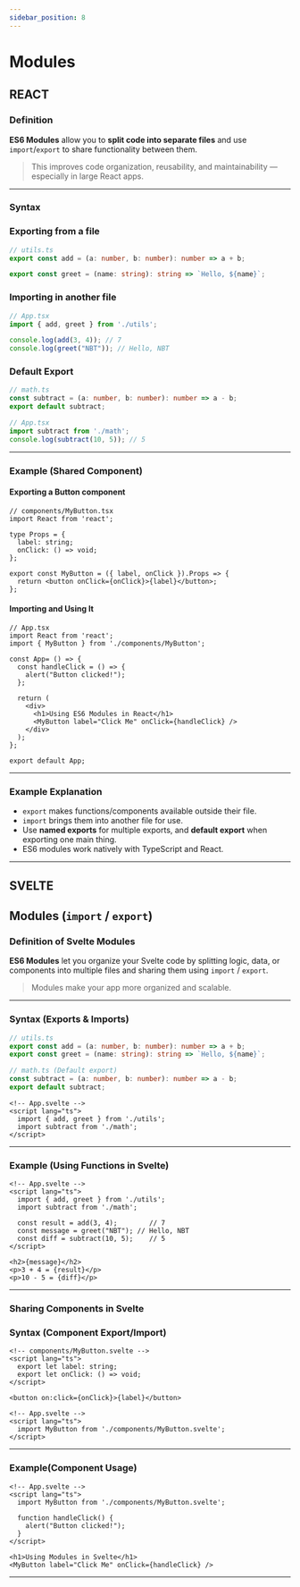 ```yaml
---
sidebar_position: 8
---
```


# Modules

## **REACT**

### Definition

**ES6 Modules** allow you to **split code into separate files** and use `import`/`export` to share
functionality between them.

> This improves code organization, reusability, and maintainability — especially in large React apps.

---

### Syntax

### Exporting from a file

```ts
// utils.ts
export const add = (a: number, b: number): number => a + b;

export const greet = (name: string): string => `Hello, ${name}`;
```

### Importing in another file

```ts
// App.tsx
import { add, greet } from './utils';

console.log(add(3, 4)); // 7
console.log(greet("NBT")); // Hello, NBT
```

### Default Export

```ts
// math.ts
const subtract = (a: number, b: number): number => a - b;
export default subtract;
```

```ts
// App.tsx
import subtract from './math';
console.log(subtract(10, 5)); // 5
```

---

### Example (Shared Component)

#### Exporting a Button component

```tsx
// components/MyButton.tsx
import React from 'react';

type Props = {
  label: string;
  onClick: () => void;
};

export const MyButton = ({ label, onClick }).Props => {
  return <button onClick={onClick}>{label}</button>;
};
```

#### Importing and Using It

```tsx
// App.tsx
import React from 'react';
import { MyButton } from './components/MyButton';

const App= () => {
  const handleClick = () => {
    alert("Button clicked!");
  };

  return (
    <div>
      <h1>Using ES6 Modules in React</h1>
      <MyButton label="Click Me" onClick={handleClick} />
    </div>
  );
};

export default App;
```

---

### Example Explanation

* `export` makes functions/components available outside their file.
* `import` brings them into another file for use.
* Use **named exports** for multiple exports, and **default export** when exporting one main thing.
* ES6 modules work natively with TypeScript and React.

---

## **SVELTE**

## Modules (`import` / `export`)

### Definition of Svelte Modules

**ES6 Modules** let you organize your Svelte code by splitting logic, data, or components into
multiple files and sharing them using `import` / `export`.

> Modules make your app more organized and scalable.

---

### Syntax (Exports & Imports)

```ts
// utils.ts
export const add = (a: number, b: number): number => a + b;
export const greet = (name: string): string => `Hello, ${name}`;

// math.ts (Default export)
const subtract = (a: number, b: number): number => a - b;
export default subtract;
```

```svelte
<!-- App.svelte -->
<script lang="ts">
  import { add, greet } from './utils';
  import subtract from './math';
</script>
```

---

### Example (Using Functions in Svelte)

```svelte
<!-- App.svelte -->
<script lang="ts">
  import { add, greet } from './utils';
  import subtract from './math';

  const result = add(3, 4);        // 7
  const message = greet("NBT"); // Hello, NBT
  const diff = subtract(10, 5);    // 5
</script>

<h2>{message}</h2>
<p>3 + 4 = {result}</p>
<p>10 - 5 = {diff}</p>
```

---

### Sharing Components in Svelte

### Syntax (Component Export/Import)

```svelte
<!-- components/MyButton.svelte -->
<script lang="ts">
  export let label: string;
  export let onClick: () => void;
</script>

<button on:click={onClick}>{label}</button>
```

```svelte
<!-- App.svelte -->
<script lang="ts">
  import MyButton from './components/MyButton.svelte';
</script>
```

---

### Example(Component Usage)

```svelte
<!-- App.svelte -->
<script lang="ts">
  import MyButton from './components/MyButton.svelte';

  function handleClick() {
    alert("Button clicked!");
  }
</script>

<h1>Using Modules in Svelte</h1>
<MyButton label="Click Me" onClick={handleClick} />
```

---
